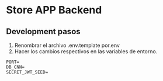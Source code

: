 
# Store APP Backend



## Development pasos

1. Renombrar el archivo .env.template por.env
2. Hacer los cambios respectivos en las variables de entorno.

```
PORT=
DB_CNN=
SECRET_JWT_SEED=

```
